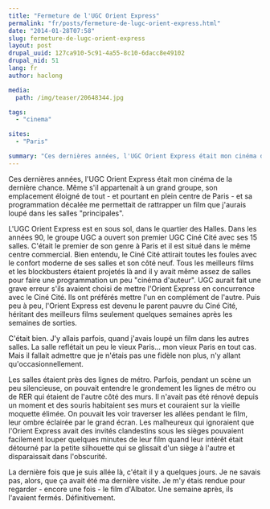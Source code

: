 ```yaml
---
title: "Fermeture de l'UGC Orient Express"
permalink: "fr/posts/fermeture-de-lugc-orient-express.html"
date: "2014-01-28T07:58"
slug: fermeture-de-lugc-orient-express
layout: post
drupal_uuid: 127ca910-5c91-4a55-8c10-6dacc8e49102
drupal_nid: 51
lang: fr
author: haclong

media:
  path: /img/teaser/20648344.jpg

tags:
  - "cinema"

sites:
  - "Paris"

summary: "Ces dernières années, l'UGC Orient Express était mon cinéma de la dernière chance. Même s'il appartenait à un grand groupe, son emplacement éloigné de tout - et pourtant en plein centre de Paris - et sa programmation décalée me permettait de rattrapper un film que j'aurais loupé dans les salles \"principales\"."
---
```


Ces dernières années, l'UGC Orient Express était mon cinéma de la dernière chance. Même s'il appartenait à un grand groupe, son emplacement éloigné de tout - et pourtant en plein centre de Paris - et sa programmation décalée me permettait de rattrapper un film que j'aurais loupé dans les salles "principales".

L'UGC Orient Express est en sous sol, dans le quartier des Halles. Dans les années 90, le groupe UGC a ouvert son premier UGC Ciné Cité avec ses 15 salles. C'était le premier de son genre à Paris et il est situé dans le même centre commercial. Bien entendu, le Ciné Cité attirait toutes les foules avec le confort moderne de ses salles et son côté neuf. Tous les meilleurs films et les blockbusters étaient projetés là and il y avait même assez de salles pour faire une programmation un peu "cinéma d'auteur". UGC aurait fait une grave erreur s'ils avaient choisi de mettre l'Orient Express en concurrence avec le Ciné Cité. Ils ont préférés mettre l'un en complément de l'autre. Puis peu à peu, l'Orient Express est devenu le parent pauvre du Ciné Cité, héritant des meilleurs films seulement quelques semaines après les semaines de sorties.

C'était bien. J'y allais parfois, quand j'avais loupé un film dans les autres salles. La salle reflétait un peu le vieux Paris... mon vieux Paris en tout cas. Mais il fallait admettre que je n'étais pas une fidèle non plus, n'y allant qu'occasionnellement.

Les salles étaient près des lignes de métro. Parfois, pendant un scène un peu silencieuse, on pouvait entendre le grondement les lignes de métro ou de RER qui étaient de l'autre côté des murs. Il n'avait pas été rénové depuis un moment et des souris habitaient ses murs et couraient sur la vieille moquette élimée. On pouvait les voir traverser les allées pendant le film, leur ombre éclairée par le grand écran. Les malheureux qui ignoraient que l'Orient Express avait des invités clandestins sous les sièges pouvaient facilement louper quelques minutes de leur film quand leur intérêt était détourné par la petite silhouette qui se glissait d'un siège à l'autre et disparaissait dans l'obscurité.

La dernière fois que je suis allée là, c'était il y a quelques jours. Je ne savais pas, alors, que ça avait été ma dernière visite. Je m'y étais rendue pour regarder - encore une fois - le film d'Albator. Une semaine après, ils l'avaient fermés. Définitivement.
